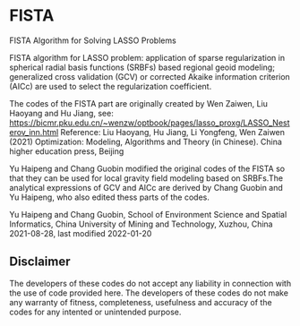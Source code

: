 # FISTA
FISTA Algorithm for Solving LASSO Problems

FISTA algorithm for LASSO problem: application of sparse regularization in
spherical radial basis functions (SRBFs) based regional geoid modeling;
generalized cross validation (GCV) or corrected Akaike information
criterion (AICc) are used to select the regularization coefficient.

The codes of the FISTA part are originally created by Wen Zaiwen, Liu
Haoyang and Hu Jiang, see:
https://bicmr.pku.edu.cn/~wenzw/optbook/pages/lasso_proxg/LASSO_Nesterov_inn.html
Reference: 
Liu Haoyang, Hu Jiang, Li Yongfeng, Wen Zaiwen (2021) Optimization: Modeling, Algorithms 
and Theory (in Chinese). China higher education press, Beijing

Yu Haipeng and Chang Guobin modified the original codes of the FISTA so
that they can be used for local gravity field modeling based on SRBFs.The
analytical expressions of GCV and AICc are derived by Chang Guobin and Yu
Haipeng, who also edited thess parts of the codes.

Yu Haipeng and Chang Guobin,
School of Environment Science and Spatial Informatics,
China University of Mining and Technology, Xuzhou, China
2021-08-28, last modified 2022-01-20

Disclaimer
----------

The developers of these codes do not accept any liability in connection with the use of 
code provided here. The developers of these codes do not make any warranty of fitness, 
completeness, usefulness and accuracy of the codes for any intented or unintended purpose. 
